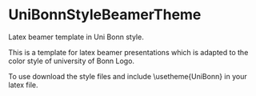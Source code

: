 # UniBonnStyleBeamerTheme
Latex beamer template in Uni Bonn style.

This is a template for latex beamer presentations which is adapted to the color style of university of Bonn Logo. 

To use download the style files and include \usetheme{UniBonn} in your latex file.
